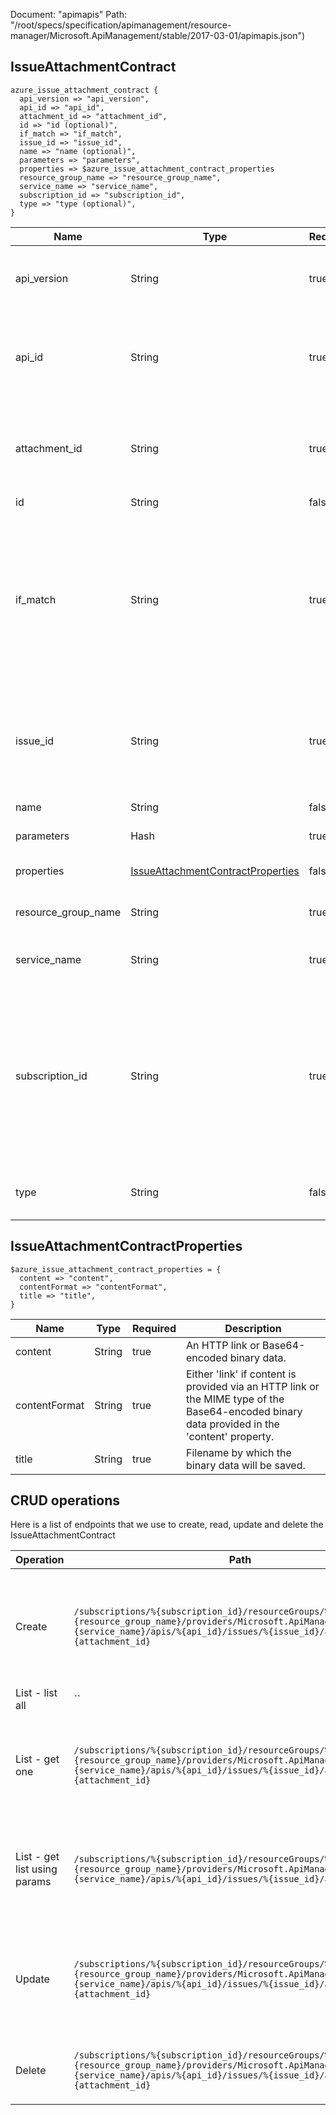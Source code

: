 Document: "apimapis"
Path: "/root/specs/specification/apimanagement/resource-manager/Microsoft.ApiManagement/stable/2017-03-01/apimapis.json")

## IssueAttachmentContract

```puppet
azure_issue_attachment_contract {
  api_version => "api_version",
  api_id => "api_id",
  attachment_id => "attachment_id",
  id => "id (optional)",
  if_match => "if_match",
  issue_id => "issue_id",
  name => "name (optional)",
  parameters => "parameters",
  properties => $azure_issue_attachment_contract_properties
  resource_group_name => "resource_group_name",
  service_name => "service_name",
  subscription_id => "subscription_id",
  type => "type (optional)",
}
```

| Name        | Type           | Required       | Description       |
| ------------- | ------------- | ------------- | ------------- |
|api_version | String | true | Version of the API to be used with the client request. |
|api_id | String | true | API identifier. Must be unique in the current API Management service instance. |
|attachment_id | String | true | Attachment identifier within an Issue. Must be unique in the current Issue. |
|id | String | false | Resource ID. |
|if_match | String | true | ETag of the Issue Entity. ETag should match the current entity state from the header response of the GET request or it should be * for unconditional update. |
|issue_id | String | true | Issue identifier. Must be unique in the current API Management service instance. |
|name | String | false | Resource name. |
|parameters | Hash | true | Create parameters. |
|properties | [IssueAttachmentContractProperties](#issueattachmentcontractproperties) | false | Properties of the Issue Attachment. |
|resource_group_name | String | true | The name of the resource group. |
|service_name | String | true | The name of the API Management service. |
|subscription_id | String | true | Subscription credentials which uniquely identify Microsoft Azure subscription. The subscription ID forms part of the URI for every service call. |
|type | String | false | Resource type for API Management resource. |
        
## IssueAttachmentContractProperties

```puppet
$azure_issue_attachment_contract_properties = {
  content => "content",
  contentFormat => "contentFormat",
  title => "title",
}
```

| Name        | Type           | Required       | Description       |
| ------------- | ------------- | ------------- | ------------- |
|content | String | true | An HTTP link or Base64-encoded binary data. |
|contentFormat | String | true | Either 'link' if content is provided via an HTTP link or the MIME type of the Base64-encoded binary data provided in the 'content' property. |
|title | String | true | Filename by which the binary data will be saved. |



## CRUD operations

Here is a list of endpoints that we use to create, read, update and delete the IssueAttachmentContract

| Operation | Path | Verb | Description | OperationID |
| ------------- | ------------- | ------------- | ------------- | ------------- |
|Create|`/subscriptions/%{subscription_id}/resourceGroups/%{resource_group_name}/providers/Microsoft.ApiManagement/service/%{service_name}/apis/%{api_id}/issues/%{issue_id}/attachments/%{attachment_id}`|Put|Creates a new Attachment for the Issue in an API or updates an existing one.|ApiIssueAttachment_CreateOrUpdate|
|List - list all|``||||
|List - get one|`/subscriptions/%{subscription_id}/resourceGroups/%{resource_group_name}/providers/Microsoft.ApiManagement/service/%{service_name}/apis/%{api_id}/issues/%{issue_id}/attachments/%{attachment_id}`|Get|Gets the details of the issue Attachment for an API specified by its identifier.|ApiIssueAttachment_Get|
|List - get list using params|`/subscriptions/%{subscription_id}/resourceGroups/%{resource_group_name}/providers/Microsoft.ApiManagement/service/%{service_name}/apis/%{api_id}/issues/%{issue_id}/attachments`|Get|Lists all comments for the Issue assosiated with the specified API.|ApiIssueAttachments_ListByService|
|Update|`/subscriptions/%{subscription_id}/resourceGroups/%{resource_group_name}/providers/Microsoft.ApiManagement/service/%{service_name}/apis/%{api_id}/issues/%{issue_id}/attachments/%{attachment_id}`|Put|Creates a new Attachment for the Issue in an API or updates an existing one.|ApiIssueAttachment_CreateOrUpdate|
|Delete|`/subscriptions/%{subscription_id}/resourceGroups/%{resource_group_name}/providers/Microsoft.ApiManagement/service/%{service_name}/apis/%{api_id}/issues/%{issue_id}/attachments/%{attachment_id}`|Delete|Deletes the specified comment from an Issue.|ApiIssueAttachment_Delete|